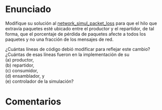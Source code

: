 # Enunciado

Modifique su solución al [network_simul_packet_loss](../network_simul_packet_loss) para que el hilo que extravía paquetes esté ubicado entre el productor y el repartidor, de tal forma, que el porcentaje de pérdida de paquetes afecte a todos los paquetes y no una fracción de los mensajes de red.

¿Cuántas líneas de código debió modificar para reflejar este cambio? <br>
¿Cuántas de esas líneas fueron en la implementación de su <br>(a) productor, <br>
(b) repartidor, <br>
(c) consumidor, <br>
(d) ensamblador, y <br>
(e) controlador de la simulación?

# Comentarios
